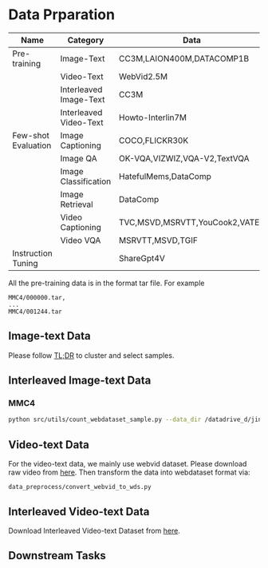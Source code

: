 # Data Prparation

| Name | Category | Data |
|---|---|---|
|Pre-training|Image-Text|CC3M,LAION400M,DATACOMP1B|
||Video-Text|WebVid2.5M|
||Interleaved Image-Text|CC3M|
||Interleaved Video-Text|Howto-Interlin7M|
|Few-shot Evaluation|Image Captioning|COCO,FLICKR30K|
||Image QA|OK-VQA,VIZWIZ,VQA-V2,TextVQA|
||Image Classification|HatefulMems,DataComp|
||Image Retrieval|DataComp|
||Video Captioning|TVC,MSVD,MSRVTT,YouCook2,VATEX|
||Video VQA|MSRVTT,MSVD,TGIF|
|Instruction Tuning||ShareGpt4V|


All the pre-training data is in the format tar file. For example

```
MMC4/000000.tar,
...
MMC4/001244.tar
```

## Image-text Data
Please follow [TL;DR](https://openaccess.thecvf.com/content/ICCV2023/papers/Wang_Too_Large_Data_Reduction_for_Vision-Language_Pre-Training_ICCV_2023_paper.pdf) to cluster and select samples.

## Interleaved Image-text Data
### MMC4


```bash
python src/utils/count_webdataset_sample.py --data_dir /datadrive_d/jinpeng/Code/videogpt4/datas/raw/mmc4/subdir
```



## Video-text Data
For the video-text data, we mainly use webvid dataset.
Please download raw video from [here](https://github.com/m-bain/webvid).
Then transform the data into webdataset format via:

```
data_preprocess/convert_webvid_to_wds.py
```


## Interleaved Video-text Data

Download Interleaved Video-text Dataset from [here]().

## Downstream Tasks

